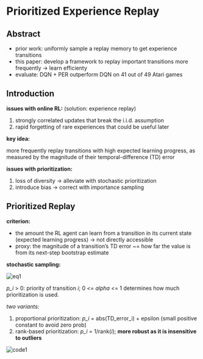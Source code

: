 # Prioritized Experience Replay

## Abstract

- prior work: uniformly sample a replay memory to get experience transitions
- this paper: develop a framework to replay important transitions more frequently -> learn efficienty
- evaluate: DQN + PER outperform DQN on 41 out of 49 Atari games

## Introduction

**issues with online RL:** (solution: experience replay) 

1. strongly correlated updates that break the i.i.d. assumption
2. rapid forgetting of rare experiences that could be useful later

**key idea:** 

more frequently replay transitions with high expected learning progress, as measured by the magnitude of their temporal-difference (TD) error

**issues with prioritization:**

1. loss of diversity -> alleviate with stochastic prioritization
2. introduce bias -> correct with importance sampling

## Prioritized Replay

**criterion:**

- the amount the RL agent can learn from a transition in its current state (expected learning progress) -> not directly accessible
- proxy: the magnitude of a transition’s TD error ~= how far the value is from its next-step bootstrap estimate

**stochastic sampling:**

![eq1](https://github.com/txzhao/Paper-Notes/blob/master/RL/fig/PER-eq1.png)

*p_i* > 0: priority of transition *i*; 0 <= *alpha* <= 1 determines how much prioritization is used.

*two variants:*

1. proportional prioritization: *p_i* = abs(TD\_error\_i) + epsilon (small positive constant to avoid zero prob)
2. rank-based prioritization: *p_i* = 1/rank(*i*); **more robust as it is insensitive to outliers**

![code1](https://github.com/txzhao/Paper-Notes/blob/master/RL/fig/DDQN_PER.png)

